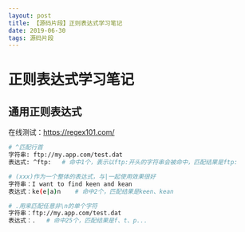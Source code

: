 ```yaml
---
layout: post
title: 【源码片段】正则表达式学习笔记
date: 2019-06-30
tags: 源码片段
---
```


# 正则表达式学习笔记

## 通用正则表达式

在线测试：<https://regex101.com/>

```bash
# ^匹配行首
字符串: ftp://my.app.com/test.dat
表达式: ^ftp:   # 命中1个，表示以ftp:开头的字符串会被命中，匹配结果是ftp:

# (xxx)作为一个整体的表达式，与|一起使用效果很好
字符串：I want to find keen and kean
表达式：ke(e|a)n    # 命中2个，匹配结果是keen、kean

# .用来匹配任意非\n的单个字符
字符串：ftp://my.app.com/test.dat
表达式：.   # 命中25个，匹配结果是f、t、p...
```